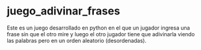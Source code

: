 # juego_adivinar_frases
Este es un juego desarrollado en python en el que un jugador ingresa una frase sin que el otro mire y luego el otro jugador tiene que adivinarla viendo las palabras pero en un orden aleatorio (desordenadas).
